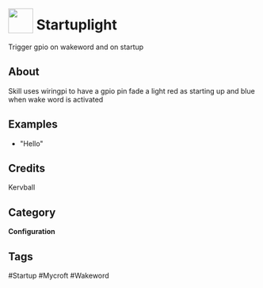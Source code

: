 # <img src="https://raw.githack.com/FortAwesome/Font-Awesome/master/svgs/solid/comment.svg" card_color="#FFFFFF" width="50" height="50" style="vertical-align:bottom"/> Startuplight
Trigger gpio on wakeword and on startup

## About
Skill uses wiringpi to have a gpio pin fade a light red as starting up and blue when wake word is activated

## Examples
* "Hello"

## Credits
Kervball

## Category
**Configuration**

## Tags
#Startup
#Mycroft
#Wakeword

